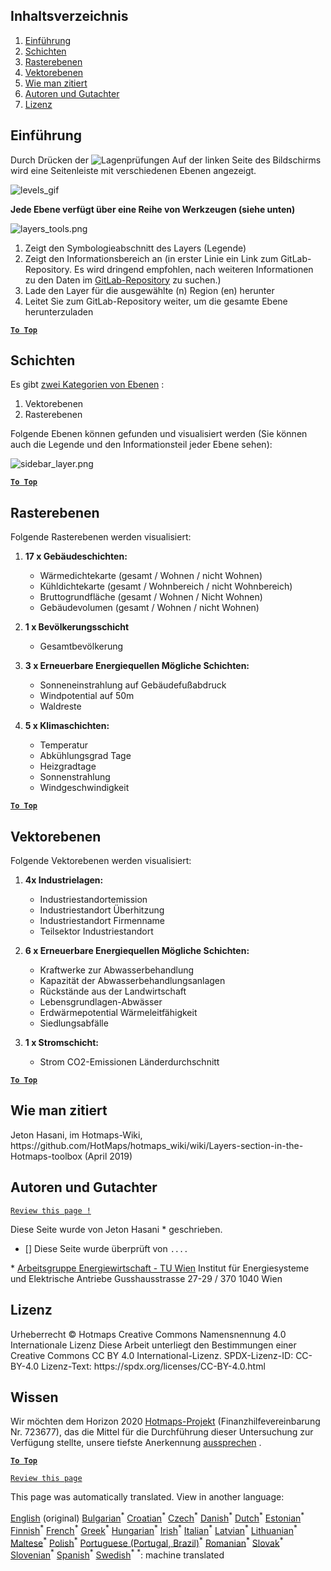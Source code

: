 <h2> Inhaltsverzeichnis </h2><ol><li> <a href="#Introduction">Einführung</a> </li><li> <a href="#Layers">Schichten</a> </li><li> <a href="#Raster-Layers">Rasterebenen</a> </li><li> <a href="#Vector-Layers">Vektorebenen</a> </li><li> <a href="#How-to-cite">Wie man zitiert</a> </li><li> <a href="#Authors-and-reviewers">Autoren und Gutachter</a> </li><li> <a href="#License">Lizenz</a> </li></ol><h2> Einführung </h2><p> Durch Drücken der <img alt="Lagenprüfungen" src="https://github.com/HotMaps/hotmaps_wiki/blob/master/Images/general_tool_functionalities_and_structure/layers_button.PNG"/> Auf der linken Seite des Bildschirms wird eine Seitenleiste mit verschiedenen Ebenen angezeigt. </p><p><img alt="levels_gif" src="https://github.com/HotMaps/hotmaps_wiki/blob/master/Images/general_tool_functionalities_and_structure/layers.gif"/></p><p> <strong>Jede Ebene verfügt über eine Reihe von Werkzeugen (siehe unten)</strong> </p><p><img alt="layers_tools.png" src="https://github.com/HotMaps/hotmaps_wiki/blob/master/Images/general_tool_functionalities_and_structure/layers_tools.png"/></p><ol><li> Zeigt den Symbologieabschnitt des Layers (Legende) </li><li> Zeigt den Informationsbereich an (in erster Linie ein Link zum GitLab-Repository. Es wird dringend empfohlen, nach weiteren Informationen zu den Daten im <a href="https://gitlab.com/hotmaps">GitLab-Repository</a> zu suchen.) </li><li> Lade den Layer für die ausgewählte (n) Region (en) herunter </li><li> Leitet Sie zum GitLab-Repository weiter, um die gesamte Ebene herunterzuladen </li></ol><p><ins> <code><strong><a href="#table-of-contents">To Top</a></strong></code> </ins> </p><h2> Schichten </h2><p> Es gibt <a href="https://www.gislounge.com/geodatabases-explored-vector-and-raster-data">zwei Kategorien von Ebenen</a> : </p><ol><li> Vektorebenen </li><li> Rasterebenen </li></ol><p> Folgende Ebenen können gefunden und visualisiert werden (Sie können auch die Legende und den Informationsteil jeder Ebene sehen): </p><p><img alt="sidebar_layer.png" src="https://github.com/HotMaps/hotmaps_wiki/blob/master/Images/general_tool_functionalities_and_structure/all_layers.png"/></p><p><ins> <code><strong><a href="#table-of-contents">To Top</a></strong></code> </ins> </p><h2> Rasterebenen </h2><p> Folgende Rasterebenen werden visualisiert: </p><ol><li><p> <strong>17 x Gebäudeschichten:</strong> </p><ul><li> Wärmedichtekarte (gesamt / Wohnen / nicht Wohnen) </li><li> Kühldichtekarte (gesamt / Wohnbereich / nicht Wohnbereich) </li><li> Bruttogrundfläche (gesamt / Wohnen / Nicht Wohnen) </li><li> Gebäudevolumen (gesamt / Wohnen / nicht Wohnen) </li></ul></li><li><p> <strong>1 x Bevölkerungsschicht</strong> </p><ul><li> Gesamtbevölkerung </li></ul></li><li><p> <strong>3 x Erneuerbare Energiequellen Mögliche Schichten:</strong> </p><ul><li> Sonneneinstrahlung auf Gebäudefußabdruck </li><li> Windpotential auf 50m </li><li> Waldreste </li></ul></li><li><p> <strong>5 x Klimaschichten:</strong> </p><ul><li> Temperatur </li><li> Abkühlungsgrad Tage </li><li> Heizgradtage </li><li> Sonnenstrahlung </li><li> Windgeschwindigkeit </li></ul></li></ol><p><ins> <code><strong><a href="#table-of-contents">To Top</a></strong></code> </ins> </p><h2> Vektorebenen </h2><p> Folgende Vektorebenen werden visualisiert: </p><ol><li><p> <strong>4x Industrielagen:</strong> </p><ul><li> Industriestandortemission </li><li> Industriestandort Überhitzung </li><li> Industriestandort Firmenname </li><li> Teilsektor Industriestandort </li></ul></li><li><p> <strong>6 x Erneuerbare Energiequellen Mögliche Schichten:</strong> </p><ul><li> Kraftwerke zur Abwasserbehandlung </li><li> Kapazität der Abwasserbehandlungsanlagen </li><li> Rückstände aus der Landwirtschaft </li><li> Lebensgrundlagen-Abwässer </li><li> Erdwärmepotential Wärmeleitfähigkeit </li><li> Siedlungsabfälle </li></ul></li><li><p> <strong>1 x Stromschicht:</strong> </p><ul><li> Strom CO2-Emissionen Länderdurchschnitt </li></ul></li></ol><p><ins> <code><strong><a href="#table-of-contents">To Top</a></strong></code> </ins> </p><h2> Wie man zitiert </h2><p> Jeton Hasani, im Hotmaps-Wiki, https://github.com/HotMaps/hotmaps_wiki/wiki/Layers-section-in-the-Hotmaps-toolbox (April 2019) </p><h2> Autoren und Gutachter </h2><p> <code><a href="https://github.com/HotMaps/hotmaps_wiki/wiki/Layer-Section/_edit">Review this page !</a></code> </p> <p> Diese Seite wurde von Jeton Hasani * geschrieben. </p><ul><li> [] Diese Seite wurde überprüft von <code>....</code> </li></ul><p> * <a href="https://eeg.tuwien.ac.at/">Arbeitsgruppe Energiewirtschaft - TU Wien</a> Institut für Energiesysteme und Elektrische Antriebe Gusshausstrasse 27-29 / 370 1040 Wien </p><h2> Lizenz </h2><p> Urheberrecht © Hotmaps Creative Commons Namensnennung 4.0 Internationale Lizenz Diese Arbeit unterliegt den Bestimmungen einer Creative Commons CC BY 4.0 International-Lizenz. SPDX-Lizenz-ID: CC-BY-4.0 Lizenz-Text: https://spdx.org/licenses/CC-BY-4.0.html </p><h2> Wissen </h2><p> Wir möchten dem Horizon 2020 <a href="https://www.hotmaps-project.eu">Hotmaps-Projekt</a> (Finanzhilfevereinbarung Nr. 723677), das die Mittel für die Durchführung dieser Untersuchung zur Verfügung stellte, unsere tiefste Anerkennung <a href="https://www.hotmaps-project.eu">aussprechen</a> . </p><p><ins> <code><strong><a href="#table-of-contents">To Top</a></strong></code> </ins> </p><p> <code><a href="https://github.com/HotMaps/hotmaps_wiki/wiki/Layer-Section/_edit">Review this page</a></code> </p>

This page was automatically translated. View in another language:

[English](en-Layers-section-in-the-Hotmaps-toolbox) (original) [Bulgarian](bg-Layers-section-in-the-Hotmaps-toolbox)<sup>\*</sup> [Croatian](hr-Layers-section-in-the-Hotmaps-toolbox)<sup>\*</sup> [Czech](cs-Layers-section-in-the-Hotmaps-toolbox)<sup>\*</sup> [Danish](da-Layers-section-in-the-Hotmaps-toolbox)<sup>\*</sup> [Dutch](nl-Layers-section-in-the-Hotmaps-toolbox)<sup>\*</sup> [Estonian](et-Layers-section-in-the-Hotmaps-toolbox)<sup>\*</sup> [Finnish](fi-Layers-section-in-the-Hotmaps-toolbox)<sup>\*</sup> [French](fr-Layers-section-in-the-Hotmaps-toolbox)<sup>\*</sup>  [Greek](el-Layers-section-in-the-Hotmaps-toolbox)<sup>\*</sup> [Hungarian](hu-Layers-section-in-the-Hotmaps-toolbox)<sup>\*</sup> [Irish](ga-Layers-section-in-the-Hotmaps-toolbox)<sup>\*</sup> [Italian](it-Layers-section-in-the-Hotmaps-toolbox)<sup>\*</sup> [Latvian](lv-Layers-section-in-the-Hotmaps-toolbox)<sup>\*</sup> [Lithuanian](lt-Layers-section-in-the-Hotmaps-toolbox)<sup>\*</sup> [Maltese](mt-Layers-section-in-the-Hotmaps-toolbox)<sup>\*</sup> [Polish](pl-Layers-section-in-the-Hotmaps-toolbox)<sup>\*</sup> [Portuguese (Portugal, Brazil)](pt-Layers-section-in-the-Hotmaps-toolbox)<sup>\*</sup> [Romanian](ro-Layers-section-in-the-Hotmaps-toolbox)<sup>\*</sup> [Slovak](sk-Layers-section-in-the-Hotmaps-toolbox)<sup>\*</sup> [Slovenian](sl-Layers-section-in-the-Hotmaps-toolbox)<sup>\*</sup> [Spanish](es-Layers-section-in-the-Hotmaps-toolbox)<sup>\*</sup> [Swedish](sv-Layers-section-in-the-Hotmaps-toolbox)<sup>\*</sup>
<sup>\*</sup>: machine translated
